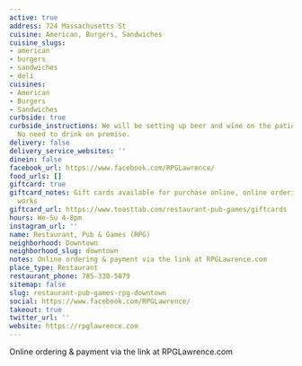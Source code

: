 ```yaml
---
active: true
address: 724 Massachusetts St
cuisine: American, Burgers, Sandwiches
cuisine_slugs:
- american
- burgers
- sandwiches
- deli
cuisines:
- American
- Burgers
- Sandwiches
curbside: true
curbside_instructions: We will be setting up beer and wine on the patio for purchase.
  No need to drink on premise.
delivery: false
delivery_service_websites: ''
dinein: false
facebook_url: https://www.facebook.com/RPGLawrence/
food_urls: []
giftcard: true
giftcard_notes: Gift cards available for purchase online, online ordering is in the
  works
giftcard_url: https://www.toasttab.com/restaurant-pub-games/giftcards
hours: We-Su 4-8pm
instagram_url: ''
name: Restaurant, Pub & Games (RPG)
neighborhood: Downtown
neighborhood_slug: downtown
notes: Online ordering & payment via the link at RPGLawrence.com
place_type: Restaurant
restaurant_phone: 785-330-5079
sitemap: false
slug: restaurant-pub-games-rpg-downtown
social: https://www.facebook.com/RPGLawrence/
takeout: true
twitter_url: ''
website: https://rpglawrence.com
---
```


Online ordering & payment via the link at RPGLawrence.com
